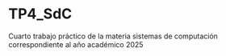 # TP4_SdC
Cuarto trabajo práctico de la materia sistemas de computación correspondiente al año académico 2025
